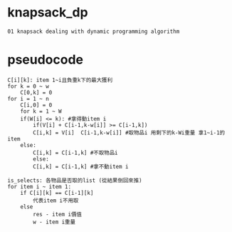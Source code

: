 # knapsack_dp
    01 knapsack dealing with dynamic programming algorithm

# pseudocode
    C[i][k]: item 1~i且負重k下的最大獲利
    for k = 0 ~ w
        C[0,k] = 0
    for i = 1 ~ n
    	C[i,0] = 0
        for k = 1 ~ W
	    if(W[i] <= k): #拿得動item i
	        if(V[i] + C[i-1,k-w[i]] >= C[i-1,k])
		    C[i,k] = V[i]  C[i-1,k-w[i]] #取物品i 用剩下的k-Wi重量 拿1~i-1的item
		else:
		    C[i,k] = C[i-1,k] #不取物品i
            else:
	        C[i,k] = C[i-1,k] #拿不動item i  

    is_selects: 各物品是否取的list (從結果倒回來推)
    for item i ~ item 1:
        if C[i][k] == C[i-1][k]
            代表item i不用取
        else
            res - item i價值
            w - item i重量
